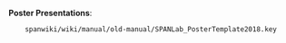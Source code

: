 <b>Poster Presentations</b>: 

        spanwiki/wiki/manual/old-manual/SPANLab_PosterTemplate2018.key
      
